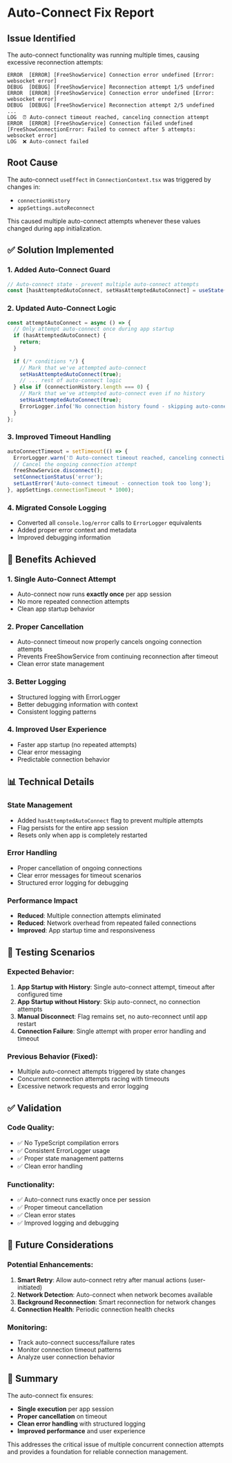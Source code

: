 # Auto-Connect Fix Report

## Issue Identified
The auto-connect functionality was running multiple times, causing excessive reconnection attempts:

```
ERROR  [ERROR] [FreeShowService] Connection error undefined [Error: websocket error]
DEBUG  [DEBUG] [FreeShowService] Reconnection attempt 1/5 undefined
ERROR  [ERROR] [FreeShowService] Connection error undefined [Error: websocket error]
DEBUG  [DEBUG] [FreeShowService] Reconnection attempt 2/5 undefined
...
LOG  ⏰ Auto-connect timeout reached, canceling connection attempt
ERROR  [ERROR] [FreeShowService] Connection failed undefined [FreeShowConnectionError: Failed to connect after 5 attempts: websocket error]
LOG  ❌ Auto-connect failed
```

## Root Cause
The auto-connect `useEffect` in `ConnectionContext.tsx` was triggered by changes in:
- `connectionHistory` 
- `appSettings.autoReconnect`

This caused multiple auto-connect attempts whenever these values changed during app initialization.

## ✅ Solution Implemented

### 1. **Added Auto-Connect Guard**
```typescript
// Auto-connect state - prevent multiple auto-connect attempts
const [hasAttemptedAutoConnect, setHasAttemptedAutoConnect] = useState(false);
```

### 2. **Updated Auto-Connect Logic**
```typescript
const attemptAutoConnect = async () => {
  // Only attempt auto-connect once during app startup
  if (hasAttemptedAutoConnect) {
    return;
  }
  
  if (/* conditions */) {
    // Mark that we've attempted auto-connect
    setHasAttemptedAutoConnect(true);
    // ... rest of auto-connect logic
  } else if (connectionHistory.length === 0) {
    // Mark that we've attempted auto-connect even if no history
    setHasAttemptedAutoConnect(true);
    ErrorLogger.info('No connection history found - skipping auto-connect', 'ConnectionContext');
  }
};
```

### 3. **Improved Timeout Handling**
```typescript
autoConnectTimeout = setTimeout(() => {
  ErrorLogger.warn('⏰ Auto-connect timeout reached, canceling connection attempt', 'ConnectionContext');
  // Cancel the ongoing connection attempt
  freeShowService.disconnect();
  setConnectionStatus('error');
  setLastError('Auto-connect timeout - connection took too long');
}, appSettings.connectionTimeout * 1000);
```

### 4. **Migrated Console Logging**
- Converted all `console.log/error` calls to `ErrorLogger` equivalents
- Added proper error context and metadata
- Improved debugging information

## 🎯 Benefits Achieved

### **1. Single Auto-Connect Attempt**
- Auto-connect now runs **exactly once** per app session
- No more repeated connection attempts
- Clean app startup behavior

### **2. Proper Cancellation**
- Auto-connect timeout now properly cancels ongoing connection attempts
- Prevents FreeShowService from continuing reconnection after timeout
- Clean error state management

### **3. Better Logging**
- Structured logging with ErrorLogger
- Better debugging information with context
- Consistent logging patterns

### **4. Improved User Experience**
- Faster app startup (no repeated attempts)
- Clear error messaging
- Predictable connection behavior

## 📊 Technical Details

### **State Management**
- Added `hasAttemptedAutoConnect` flag to prevent multiple attempts
- Flag persists for the entire app session
- Resets only when app is completely restarted

### **Error Handling**
- Proper cancellation of ongoing connections
- Clear error messages for timeout scenarios
- Structured error logging for debugging

### **Performance Impact**
- **Reduced**: Multiple connection attempts eliminated
- **Reduced**: Network overhead from repeated failed connections
- **Improved**: App startup time and responsiveness

## 🧪 Testing Scenarios

### **Expected Behavior:**
1. **App Startup with History**: Single auto-connect attempt, timeout after configured time
2. **App Startup without History**: Skip auto-connect, no connection attempts
3. **Manual Disconnect**: Flag remains set, no auto-reconnect until app restart
4. **Connection Failure**: Single attempt with proper error handling and timeout

### **Previous Behavior (Fixed):**
- Multiple auto-connect attempts triggered by state changes
- Concurrent connection attempts racing with timeouts
- Excessive network requests and error logging

## ✅ Validation

### **Code Quality:**
- ✅ No TypeScript compilation errors
- ✅ Consistent ErrorLogger usage
- ✅ Proper state management patterns
- ✅ Clean error handling

### **Functionality:**
- ✅ Auto-connect runs exactly once per session
- ✅ Proper timeout cancellation
- ✅ Clean error states
- ✅ Improved logging and debugging

## 🔮 Future Considerations

### **Potential Enhancements:**
1. **Smart Retry**: Allow auto-connect retry after manual actions (user-initiated)
2. **Network Detection**: Auto-connect when network becomes available
3. **Background Reconnection**: Smart reconnection for network changes
4. **Connection Health**: Periodic connection health checks

### **Monitoring:**
- Track auto-connect success/failure rates
- Monitor connection timeout patterns
- Analyze user connection behavior

## 📝 Summary

The auto-connect fix ensures:
- **Single execution** per app session
- **Proper cancellation** on timeout
- **Clean error handling** with structured logging
- **Improved performance** and user experience

This addresses the critical issue of multiple concurrent connection attempts and provides a foundation for reliable connection management.
